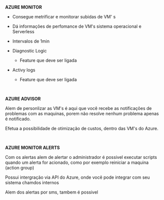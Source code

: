 **AZURE MONITOR**


- Consegue metrificar e monitorar subidas de VM' s

- Dá informações de perfomance de VM's sistema operacional e Serverless

- Intervalos de 1min

- Diagnostic Logic
    - Feature que deve ser ligada

- Activy logs
    - Feature que deve ser ligada 

<br>

**AZURE ADVISOR**

Alem de personlizar as VM's é aqui que você recebe as notificações de problemas com as maquinas, porem não resolve nenhum problema apenas é notificado.

Efetua a possibilidade de otimização de custos, dentro das VM's do Azure.

<br>

**AZURE MONITOR ALERTS**

Com os alertas alem de alertar o administrador é possivel executar scripts quando um alerta for acionado, como por exemplo reiniciar a maquina (action group)

Possui intergração via API do Azure, onde você pode integrar com seu sistema chamdos internos

Alem dos alertas por sms, tambem é possivel 

